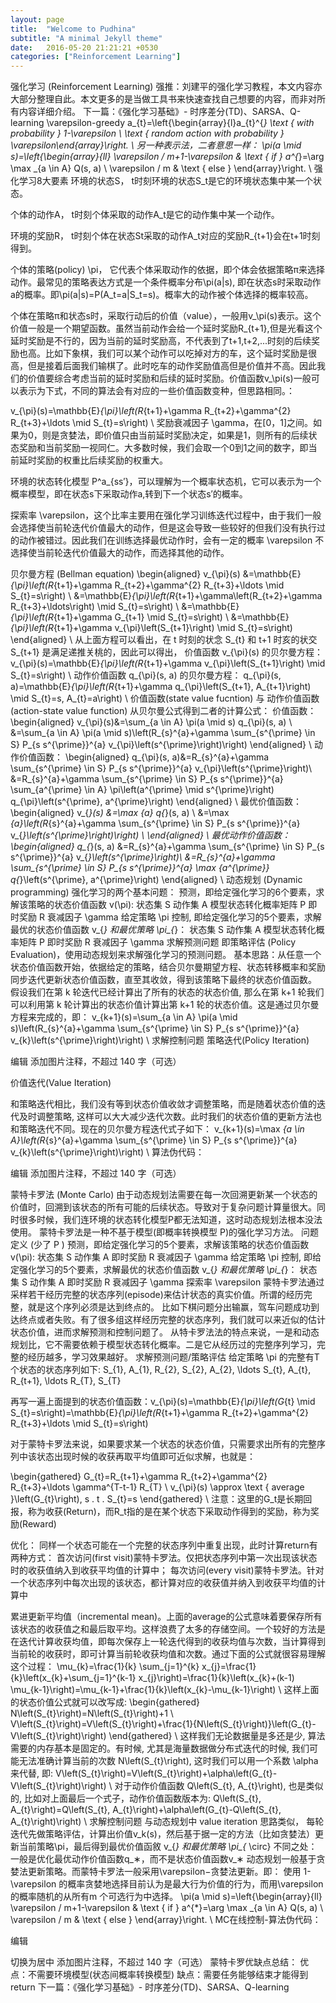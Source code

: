```yaml
---
layout: page
title:  "Welcome to Pudhina"
subtitle: "A minimal Jekyll theme"
date:   2016-05-20 21:21:21 +0530
categories: ["Reinforcement Learning"]
---
```


强化学习 (Reinforcement Learning)
强推：刘建平的强化学习教程，本文内容亦大部分整理自此。本文更多的是当做工具书来快速查找自己想要的内容，而非对所有内容详细介绍。
下一篇：《强化学习基础》- 时序差分(TD)、SARSA、Q-learning
\varepsilon-greedy
a_{t}=\left\{\begin{array}{l}a_{t}^{*} \text { with probability } 1-\varepsilon \\ \text { random action with probability } \varepsilon\end{array}\right. \\
另一种表示法，二者意思一样：
\pi(a \mid s)=\left\{\begin{array}{ll} \varepsilon / m+1-\varepsilon & \text { if } a^{*}=\arg \max _{a \in A} Q(s, a) \\ \varepsilon / m & \text { else } \end{array}\right. \\
强化学习8大要素
环境的状态S， t时刻环境的状态S_t是它的环境状态集中某一个状态。
 
个体的动作A， t时刻个体采取的动作A_t是它的动作集中某一个动作。
 
环境的奖励R， t时刻个体在状态St采取的动作A_t对应的奖励R_{t+1}会在t+1时刻得到。
 
个体的策略(policy) \pi， 它代表个体采取动作的依据，即个体会依据策略π来选择动作。最常见的策略表达方式是一个条件概率分布\pi(a|s), 即在状态s时采取动作a的概率。即\pi(a|s)=P(A_t=a|S_t=s)。概率大的动作被个体选择的概率较高。
 
个体在策略π和状态s时，采取行动后的价值（value），一般用v_\pi(s)表示。这个价值一般是一个期望函数。虽然当前动作会给一个延时奖励R_{t+1},但是光看这个延时奖励是不行的，因为当前的延时奖励高，不代表到了t+1,t+2,...时刻的后续奖励也高。比如下象棋，我们可以某个动作可以吃掉对方的车，这个延时奖励是很高，但是接着后面我们输棋了。此时吃车的动作奖励值高但是价值并不高。因此我们的价值要综合考虑当前的延时奖励和后续的延时奖励。价值函数v_\pi(s)一般可以表示为下式，不同的算法会有对应的一些价值函数变种，但思路相同。：
 
v_{\pi}(s)=\mathbb{E}_{\pi}\left(R_{t+1}+\gamma R_{t+2}+\gamma^{2} R_{t+3}+\ldots \mid S_{t}=s\right) \\
奖励衰减因子 \gamma，在[0，1]之间。如果为0，则是贪婪法，即价值只由当前延时奖励决定，如果是1，则所有的后续状态奖励和当前奖励一视同仁。大多数时候，我们会取一个0到1之间的数字，即当前延时奖励的权重比后续奖励的权重大。
 
环境的状态转化模型 P^a_{ss′}，可以理解为一个概率状态机，它可以表示为一个概率模型，即在状态s下采取动作a,转到下一个状态s′的概率。
 
探索率 \varepsilon，这个比率主要用在强化学习训练迭代过程中，由于我们一般会选择使当前轮迭代价值最大的动作，但是这会导致一些较好的但我们没有执行过的动作被错过。因此我们在训练选择最优动作时，会有一定的概率 \varepsilon 不选择使当前轮迭代价值最大的动作，而选择其他的动作。
 
贝尔曼方程 (Bellman equation)
\begin{aligned} v_{\pi}(s) &=\mathbb{E}_{\pi}\left(R_{t+1}+\gamma R_{t+2}+\gamma^{2} R_{t+3}+\ldots \mid S_{t}=s\right) \\ &=\mathbb{E}_{\pi}\left(R_{t+1}+\gamma\left(R_{t+2}+\gamma R_{t+3}+\ldots\right) \mid S_{t}=s\right) \\ &=\mathbb{E}_{\pi}\left(R_{t+1}+\gamma G_{t+1} \mid S_{t}=s\right) \\ &=\mathbb{E}_{\pi}\left(R_{t+1}+\gamma v_{\pi}\left(S_{t+1}\right) \mid S_{t}=s\right) \end{aligned} \\
从上面方程可以看出，在 t 时刻的状念 S_{t} 和 t+1 时亥的状交 S_{t+1} 是满足递推关桃的，因此可以得出，
价值函数 v_{\pi}(s) 的贝尔曼方程：
v_{\pi}(s)=\mathbb{E}_{\pi}\left(R_{t+1}+\gamma v_{\pi}\left(S_{t+1}\right) \mid S_{t}=s\right) \\
动作价值函数 q_{\pi}(s, a) 的贝尔曼方程：
q_{\pi}(s, a)=\mathbb{E}_{\pi}\left(R_{t+1}+\gamma q_{\pi}\left(S_{t+1}, A_{t+1}\right) \mid S_{t}=s, A_{t}=a\right) \\
价值函数(state value fucntion) 与 动作价值函数(action-state value function)
从贝尔曼公式得到二者的计算公式：
价值函数：
\begin{aligned} v_{\pi}(s)&=\sum_{a \in A} \pi(a \mid s) q_{\pi}(s, a) \\ &=\sum_{a \in A} \pi(a \mid s)\left(R_{s}^{a}+\gamma \sum_{s^{\prime} \in S} P_{s s^{\prime}}^{a} v_{\pi}\left(s^{\prime}\right)\right)  \end{aligned} \\
动作价值函数：
\begin{aligned} q_{\pi}(s, a)&=R_{s}^{a}+\gamma \sum_{s^{\prime} \in S} P_{s s^{\prime}}^{a} v_{\pi}\left(s^{\prime}\right)\\ &=R_{s}^{a}+\gamma \sum_{s^{\prime} \in S} P_{s s^{\prime}}^{a} \sum_{a^{\prime} \in A} \pi\left(a^{\prime} \mid s^{\prime}\right) q_{\pi}\left(s^{\prime}, a^{\prime}\right) \end{aligned} \\
最优价值函数：
\begin{aligned} v_{*}(s) &=\max _{a} q_{*}(s, a) \\ &=\max _{a}\left(R_{s}^{a}+\gamma \sum_{s^{\prime} \in S} P_{s s^{\prime}}^{a} v_{*}\left(s^{\prime}\right)\right) \\ \end{aligned} \\
最优动作价值函数：
\begin{aligned} q_{*}(s, a) &=R_{s}^{a}+\gamma \sum_{s^{\prime} \in S} P_{s s^{\prime}}^{a} v_{*}\left(s^{\prime}\right)\\ &=R_{s}^{a}+\gamma \sum_{s^{\prime} \in S} P_{s s^{\prime}}^{a} \max _{a^{\prime}} q_{*}\left(s^{\prime}, a^{\prime}\right) \end{aligned} \\
动态规划 (Dynamic programming)
强化学习的两个基本问题：
预测，即给定强化学习的6个要素，求解该策略的状态价值函数 v(\pi): 
状态集 S
动作集 A
模型状态转化概率矩阵 P
即时奖励 R
衰减因子 \gamma
给定策略 \pi
控制, 即给定强化学习的5个要素，求解最优的状态价值函数 v_{*} 和最优策略 \pi_{*}： 
状态集 S
动作集 A
模型状态转化概率矩阵 P
即时奖励 R
衰减因子 \gamma
求解预测问题
即策略评估 (Policy Evaluation)，使用动态规划来求解强化学习的预测问题。
基本思路：从任意一个状态价值函数开始，依据给定的策略，结合贝尔曼期望方程、状态转移概率和奖励同步迭代更新状态价值函数，直至其收敛，得到该策略下最终的状态价值函数。
假设我们在第 k 轮迭代已经计算出了所有的状态的状态价值, 那么在第 k+1 轮我们可以利用第 k 轮计算出的状态价值计算出第 k+1 轮的状态价值。这是通过贝尔曼方程来完成的，即：
v_{k+1}(s)=\sum_{a \in A} \pi(a \mid s)\left(R_{s}^{a}+\gamma \sum_{s^{\prime} \in S} P_{s s^{\prime}}^{a} v_{k}\left(s^{\prime}\right)\right) \\
求解控制问题
策略迭代(Policy Iteration) 
​

编辑
添加图片注释，不超过 140 字（可选）

 
价值迭代(Value Iteration)
 
和策略迭代相比，我们没有等到状态价值收敛才调整策略，而是随着状态价值的迭代及时调整策略, 这样可以大大减少迭代次数。此时我们的状态价值的更新方法也和策略迭代不同。现在的贝尔曼方程迭代式子如下：
v_{k+1}(s)=\max _{a \in A}\left(R_{s}^{a}+\gamma \sum_{s^{\prime} \in S} P_{s s^{\prime}}^{a} v_{k}\left(s^{\prime}\right)\right) \\ 
算法伪代码： 
​

编辑
添加图片注释，不超过 140 字（可选）

蒙特卡罗法 (Monte Carlo)
由于动态规划法需要在每一次回溯更新某一个状态的价值时，回溯到该状态的所有可能的后续状态。导致对于复杂问题计算量很大。同时很多时候，我们连环境的状态转化模型P都无法知道，这时动态规划法根本没法使用。
蒙特卡罗法是一种不基于模型(即概率转换模型 P)的强化学习方法。
问题定义 (少了 P )
预测，即给定强化学习的5个要素，求解该策略的状态价值函数 v(\pi): 
状态集 S
动作集 A
即时奖励 R
衰减因子 \gamma
给定策略 \pi
控制, 即给定强化学习的5个要素，求解最优的状态价值函数 v_{*} 和最优策略 \pi_{*}： 
状态集 S
动作集 A
即时奖励 R
衰减因子 \gamma
探索率 \varepsilon
蒙特卡罗法通过采样若干经历完整的状态序列(episode)来估计状态的真实价值。所谓的经历完整，就是这个序列必须是达到终点的。 比如下棋问题分出输赢，驾车问题成功到达终点或者失败。有了很多组这样经历完整的状态序列，我们就可以来近似的估计状态价值，进而求解预测和控制问题了。
从特卡罗法法的特点来说，一是和动态规划比，它不需要依赖于模型状态转化概率。二是它从经历过的完整序列学习，完整的经历越多，学习效果越好。
求解预测问题/策略评估
给定策略 \pi 的完整有T个状态的状态序列如下: S_{1}, A_{1}, R_{2}, S_{2}, A_{2}, \ldots S_{t}, A_{t}, R_{t+1}, \ldots R_{T}, S_{T}
 
再写一遍上面提到的状态价值函数：v_{\pi}(s)=\mathbb{E}_{\pi}\left(G_{t} \mid S_{t}=s\right)=\mathbb{E}_{\pi}\left(R_{t+1}+\gamma R_{t+2}+\gamma^{2} R_{t+3}+\ldots \mid S_{t}=s\right)
 
对于蒙特卡罗法来说，如果要求某一个状态的状态价值，只需要求出所有的完整序列中该状态出现时候的收获再取平均值即可近似求解，也就是：
 
\begin{gathered} G_{t}=R_{t+1}+\gamma R_{t+2}+\gamma^{2} R_{t+3}+\ldots \gamma^{T-t-1} R_{T} \\ v_{\pi}(s) \approx \text { average }\left(G_{t}\right), s . t . S_{t}=s \end{gathered} \\
 注意：这里的G_t是长期回报，称为收获(Return)，而R_t指的是在某个状态下采取动作得到的奖励，称为奖励(Reward)
 
优化： 
同样一个状态可能在一个完整的状态序列中重复出现，此时计算return有两种方式： 
首次访问(first visit)蒙特卡罗法。仅把状态序列中第一次出现该状态时的收获值纳入到收获平均值的计算中；
每次访问(every visit)蒙特卡罗法。针对一个状态序列中每次出现的该状态，都计算对应的收获值并纳入到收获平均值的计算中

累进更新平均值（incremental mean)。上面的average的公式意味着要保存所有该状态的收获值之和最后取平均。这样浪费了太多的存储空间。一个较好的方法是在迭代计算收获均值，即每次保存上一轮迭代得到的收获均值与次数，当计算得到当前轮的收获时，即可计算当前轮收获均值和次数。通过下面的公式就很容易理解这个过程：
\mu_{k}=\frac{1}{k} \sum_{j=1}^{k} x_{j}=\frac{1}{k}\left(x_{k}+\sum_{j=1}^{k-1} x_{j}\right)=\frac{1}{k}\left(x_{k}+(k-1) \mu_{k-1}\right)=\mu_{k-1}+\frac{1}{k}\left(x_{k}-\mu_{k-1}\right) \\
这样上面的状态价值公式就可以改写成:
\begin{gathered} N\left(S_{t}\right)=N\left(S_{t}\right)+1 \\ V\left(S_{t}\right)=V\left(S_{t}\right)+\frac{1}{N\left(S_{t}\right)}\left(G_{t}-V\left(S_{t}\right)\right) \end{gathered} \\
这样我们无论数据量是多还是少, 算法需要的内存基本是固定的。有时候, 尤其是海量数据做分布式迭代的时候, 我们可能无法准确计算当前的次数 N\left(S_{t}\right), 这时我们可以用一个系数 \alpha 来代替, 即:
V\left(S_{t}\right)=V\left(S_{t}\right)+\alpha\left(G_{t}-V\left(S_{t}\right)\right) \\
对于动作价值函数 Q\left(S_{t}, A_{t}\right), 也是类似的, 比如对上面最后一个式子，动作价值函数版本为:
Q\left(S_{t}, A_{t}\right)=Q\left(S_{t}, A_{t}\right)+\alpha\left(G_{t}-Q\left(S_{t}, A_{t}\right)\right) \\
求解控制问题
与动态规划中 value iteration 思路类似， 每轮迭代先做策略评估，计算出价值v_k(s)，然后基于据一定的方法（比如贪婪法）更新当前策略\pi，最后得到最优价值函敘 v_{*} 和最优策略 \pi_{* \circ}
不同之处：
一般是优化最优动作价值函数q_∗，而不是状态价值函数v_∗
动态规划一般基于贪婪法更新策略。而蒙特卡罗法一般采用\varepsilon−贪婪法更新。即： 使用 1-\varepsilon  的概率贪婪地选择目前认为是最大行为价值的行为，而用\varepsilon 的概率随机的从所有m 个可选行为中选择。
\pi(a \mid s)=\left\{\begin{array}{ll} \varepsilon / m+1-\varepsilon & \text { if } a^{*}=\arg \max _{a \in A} Q(s, a) \\ \varepsilon / m & \text { else } \end{array}\right. \\
MC在线控制-算法伪代码：
​

编辑

切换为居中
添加图片注释，不超过 140 字（可选）
蒙特卡罗优缺点总结：
优点：不需要环境模型(状态间概率转换模型)
缺点：需要任务能够结束才能得到return
下一篇：《强化学习基础》- 时序差分(TD)、SARSA、Q-learning